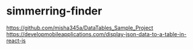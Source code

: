 # simmerring-finder

https://github.com/misha345a/DataTables_Sample_Project
https://developmobileapplications.com/display-json-data-to-a-table-in-react-js